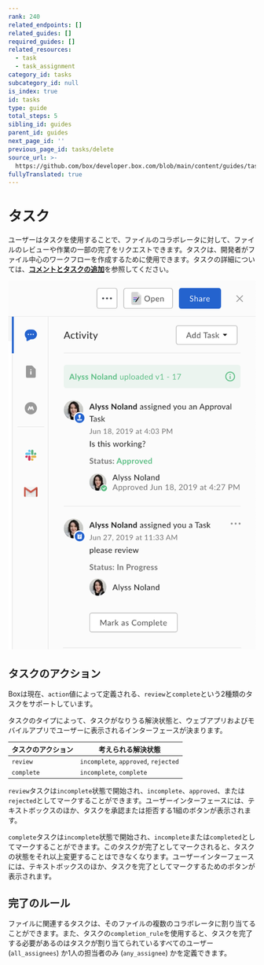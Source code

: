 ```yaml
---
rank: 240
related_endpoints: []
related_guides: []
required_guides: []
related_resources:
  - task
  - task_assignment
category_id: tasks
subcategory_id: null
is_index: true
id: tasks
type: guide
total_steps: 5
sibling_id: guides
parent_id: guides
next_page_id: ''
previous_page_id: tasks/delete
source_url: >-
  https://github.com/box/developer.box.com/blob/main/content/guides/tasks/index.md
fullyTranslated: true
---
```

# タスク

ユーザーはタスクを使用することで、ファイルのコラボレータに対して、ファイルのレビューや作業の一部の完了をリクエストできます。タスクは、開発者がファイル中心のワークフローを作成するために使用できます。タスクの詳細については、[**コメントとタスクの追加**][community]を参照してください。

<ImageFrame border shadow width="300" center>

![BoxのUIでのタスク](./tasks-documentation.png)

</ImageFrame>

## タスクのアクション

Boxは現在、`action`値によって定義される、`review`と`complete`という2種類のタスクをサポートしています。

タスクのタイプによって、タスクがなりうる解決状態と、ウェブアプリおよびモバイルアプリでユーザーに表示されるインターフェースが決まります。

| タスクのアクション  | 考えられる解決状態                            |
| ---------- | ------------------------------------ |
| `review`   | `incomplete`, `approved`, `rejected` |
| `complete` | `incomplete`, `complete`             |

`review`タスクは`incomplete`状態で開始され、`incomplete`、`approved`、または`rejected`としてマークすることができます。ユーザーインターフェースには、テキストボックスのほか、タスクを承認または拒否する1組のボタンが表示されます。

`complete`タスクは`incomplete`状態で開始され、`incomplete`または`completed`としてマークすることができます。このタスクが完了としてマークされると、タスクの状態をそれ以上変更することはできなくなります。ユーザーインターフェースには、テキストボックスのほか、タスクを完了としてマークするためのボタンが表示されます。

## 完了のルール

ファイルに関連するタスクは、そのファイルの複数のコラボレータに割り当てることができます。また、タスクの`completion_rule`を使用すると、タスクを完了する必要があるのはタスクが割り当てられているすべてのユーザー (`all_assignees`) か1人の担当者のみ (`any_assignee`) かを定義できます。

<!-- i18n-enable localize-links -->

[community]: https://support.box.com/hc/ja/articles/360043695954-コメントとタスクの追加

<!-- i18n-disable localize-links -->